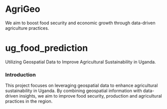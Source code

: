 # AgriGeo
We aim to boost food security and economic growth through data-driven agriculture practices.

# ug_food_prediction
Utilizing Geospatial Data to Improve Agricultural Sustainability in Uganda.

### Introduction
This project focuses on leveraging geospatial data to enhance agricultural sustainability in Uganda. By combining geospatial information with data-driven insights, we aim to improve food security, production and agricultural practices in the region.


